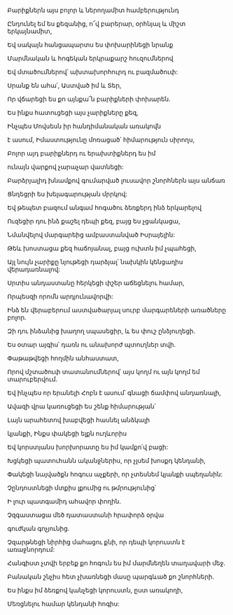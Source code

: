 Բարիքներն այս բոլոր և ներողամիտ համբերությունդ

Ընդունել եմ ես քեզանից, ո՜վ բարերար, օրհնյալ և միշտ երկայնամիտ,

Եվ սակայն հանցապարտս ես փոխարինեցի նրանք

Մարմնական և հոգեկան երկրաքարշ հուզումներով

Եվ մտածումներով՝ ախտախորհուրդ ու բազմածուփ:

Սրանք են ահա՛, Աստված իմ և Տեր,

Որ վճարեցի ես քո այնքա՜ն բարիքների փոխարեն.

Ես ինքս հատուցեցի այս չարիքները քեզ,

Ինչպես Մովսեսն իր հանդիմանական առակովն

է ասում, Իմաստությունը մոռացած՝ հիմարություն սիրողս,

Բոլոր այդ բարիքներդ ու երախտիքներդ ես իմ

ունայն վարքով չարաչար վատնեցի:

Բարձրյալիդ խնամքով գումարված լուսավոր շնորհներն այս անճառ

Ցնդեցրի ես խելագարության մրրկով:

Եվ թեպետ բազում անգամ հոգածու ձեռքերդ ինձ երկարելով

Ուզեցիր դու ինձ քաշել դեպի քեզ, բայց ես չցանկացա,

Նմանվելով մարգարեից ամբաստանված Իսրայելին:

Թեև խոստացա քեզ հաճոյանալ, բայց ուխտն իմ չպահեցի,

Այլ նույն չարիքը նյութեցի դարձյալ՝ նախկին կենցաղիս վերադառնալով:

Սրտիս անդաստանը հերկեցի փշեր աճեցնելու համար,

Որպեսզի որոմն արդյունավորվի:

Ինձ են վերաբերում աստվածարյալ սուրբ մարգարեների առածները բոլոր.

Զի դու ինձանից խաղող սպասեցիր, և ես փուշ ընձյուղեցի.

Ես օտար այգիս՝ դառն ու անախորժ պտուղներ տվի.

Փաթաթվեցի հողմին անհաստատ,

Որով մշտածուփ տատանումներով՝ այս կողմ ու այն կողմ եմ տարուբերվում.

Եվ ինչպես որ երանելի Հոբն է ասում՝ գնացի ճամփով անդառնալի,

Ավազի վրա կառուցեցի ես շենք հիմարության՝

Լայն արահետով խաբվեցի հասնել անձկալի

կյանքի, Ինքս փակեցի ելքն ուղևորիս

Եվ կորստյանս խորխորատը ես իմ կամքո՛վ բացի:

Խցկեցի պատուհանն ականջներիս, որ չլսեմ խոսքդ կենդանի,

Փակեցի նայվածքն հոգուս աչքերի, որ չտեսնեմ կյանքի սպեղանին:

Չընդոստնեցի մտքիս լքումից ու թմրությունից՝

Ի լուր պատգամիդ ահավոր փողին.

Չզգաստացա մեծ դատաստանի հրափորձ օրվա

գուժկան գոչյունից.

Չզարթնեցի նիրհից մահացու քնի, որ դեպի կորուստն է առաջնորդում:

Հանգիստ չտվի երբեք քո հոգուն ես իմ մարմնեղեն տաղավարի մեջ.

Բանական շնչիս հետ չխառնեցի մասը պարգևած քո շնորհների.

Ես ինքս իմ ձեռքով կանչեցի կորուստն, ըստ առակողի,

Մեռցնելու համար կենդանի հոգիս: